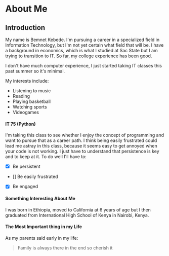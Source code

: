 #  About Me

## Introduction

My name is Bemnet Kebede. I'm pursuing a career in a specialized field in Information Technology, but I'm not yet certain what field that will be. I have a background in economics, which is what I studied at Sac State but I am trying to transition to IT. So far, my college experience has been good. 

I don't have much computer experience, I just started taking IT classes this past summer so it's minimal. 

My interests include:
- Listening to music
- Reading 
- Playing basketball
- Watching sports
- Videogames


#### IT 75 (Python)

I'm taking this class to see whether I enjoy the concept of programming and want to pursue that as a career path. I think being easily frustrated could lead me astray in this class, because it seems easy to get annoyed when your code is not working. I just have to understand that persistence is key and to keep at it. To do well I'll have to:

- [x] Be persistent
- [] Be easily frustrated
- [x] Be engaged


#### Something Interesting About Me

I was born in Ethiopia, moved to California at 6 years of age but I then graduated from International High School of Kenya in Nairobi, Kenya.

#### The Most Important thing in my Life

As my parents said early in my life:
> Family is always there in the end
> so cherish it


